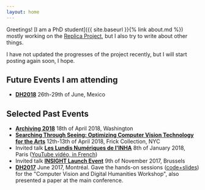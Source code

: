 ```yaml
---
layout: home
---
```


Greetings! [I am a PhD student]({{ site.baseurl }}{% link about.md %}) mostly working on the [Replica Project](http://dhlab.epfl.ch/page-128334-en.html), but I also try to write about other things.

I have not updated the progresses of the project recently, but I will start posting again soon, I hope.

## Future Events I am attending

- **[DH2018](https://dh2018.adho.org/en/)** 26th-29th of June, Mexico

## Selected Past Events

- **[Archiving 2018](http://www.imaging.org/site/IST/Conferences/Archiving/IST/Conferences/Archiving/Archiving_Home.aspx)** 18th of April 2018, Washington
- **[Searching Through Seeing: Optimizing Computer Vision Technology for the Arts](https://www.frick.org/research/upcoming_symposia)** 12th-13th of April 2018, Frick Collection, NYC
- Invited talk **[Les Lundis Numériques de l'INHA](https://www.inha.fr/fr/agenda/parcourir-par-annee/en-2018/janvier-2018-1/lundisnum-2018-projet-replica.html)** 8th of January 2018, Paris ([YouTube vidéo, in French](https://www.youtube.com/watch?v=JxFMEAokjTM))
- Invited talk **[INSIGHT Launch Event](http://uahost.uantwerpen.be/platformdh/index.php/event/insight-launch-event-ai-and-the-linking-of-digital-heritage-data/)** 9th of November 2017, Brussels
- **[DH2017](https://dh2018.adho.org/en/)** June 2017, Montréal. Gave the hands-on sessions ([code+slides](https://github.com/SeguinBe/DHWorkshop2017)) for the "Computer Vision and Digital Humanities Workshop", also presented a paper at the main conference.